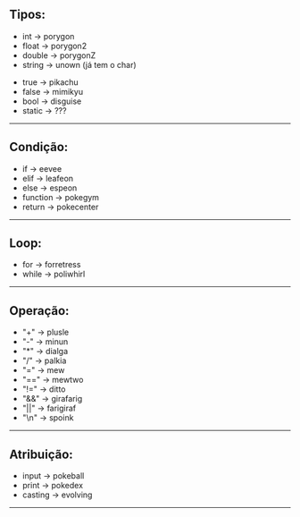 ## Tipos:

- int -> porygon
- float -> porygon2
- double -> porygonZ
- string -> unown (já tem o char)
<!-- * char     -> charizard -->
- true -> pikachu
- false -> mimikyu
- bool -> disguise
- static -> ???

---

## Condição:

- if -> eevee
- elif -> leafeon
- else -> espeon
- function -> pokegym
- return -> pokecenter

---

## Loop:

- for -> forretress
- while -> poliwhirl

---

## Operação:

- "+" -> plusle
- "-" -> minun
- "\*" -> dialga
- "/" -> palkia
- "=" -> mew
- "==" -> mewtwo
- "!=" -> ditto
- "&&" -> girafarig
- "||" -> farigiraf
- "\n" -> spoink

---

## Atribuição:

- input -> pokeball
- print -> pokedex
- casting -> evolving

---
